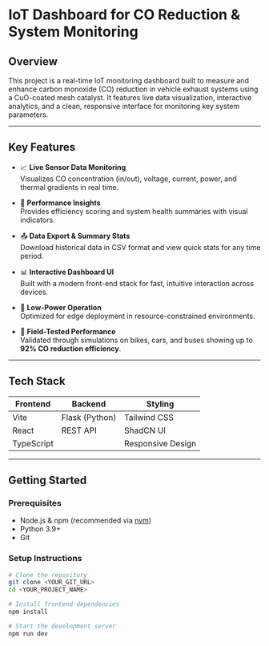 # IoT Dashboard for CO Reduction & System Monitoring

##  Overview

This project is a real-time IoT monitoring dashboard built to measure and enhance carbon monoxide (CO) reduction in vehicle exhaust systems using a CuO-coated mesh catalyst. It features live data visualization, interactive analytics, and a clean, responsive interface for monitoring key system parameters.

---

## Key Features

- 📈 **Live Sensor Data Monitoring**  
  Visualizes CO concentration (in/out), voltage, current, power, and thermal gradients in real time.

- 🧪 **Performance Insights**  
  Provides efficiency scoring and system health summaries with visual indicators.

- 📤 **Data Export & Summary Stats**  
  Download historical data in CSV format and view quick stats for any time period.

- 📊 **Interactive Dashboard UI**  
  Built with a modern front-end stack for fast, intuitive interaction across devices.

- 🔋 **Low-Power Operation**  
  Optimized for edge deployment in resource-constrained environments.

- 🚴 **Field-Tested Performance**  
  Validated through simulations on bikes, cars, and buses showing up to **92% CO reduction efficiency**.

---

## Tech Stack

| Frontend       | Backend        | Styling          |
|----------------|----------------|------------------|
| Vite           | Flask (Python) | Tailwind CSS     |
| React          | REST API       | ShadCN UI        |
| TypeScript     |                | Responsive Design|

---

## Getting Started

### Prerequisites

- Node.js & npm (recommended via [nvm](https://github.com/nvm-sh/nvm))
- Python 3.9+
- Git

### Setup Instructions

```bash
# Clone the repository
git clone <YOUR_GIT_URL>
cd <YOUR_PROJECT_NAME>

# Install frontend dependencies
npm install

# Start the development server
npm run dev
